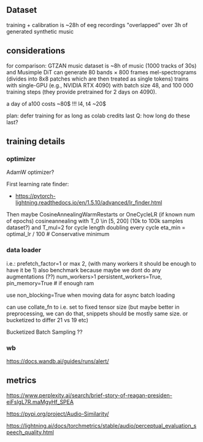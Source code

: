 
## Dataset

training + calibration is ~28h of eeg recordings
"overlapped" over 3h of generated synthetic music

## considerations

for comparison:
GTZAN music dataset is ~8h of music (1000 tracks of 30s)
and Musimple  DiT can generate 80 bands × 800 frames mel-spectrograms
(divides into 8x8 patches which are then treated as single tokens)
trains with single-GPU (e.g., NVIDIA RTX 4090) with batch size 48, and 100 000 training steps (they provide pretrained for 2 days on 4090).


a day of a100 costs ~80$ !!!
l4, t4 ~20$

plan: defer training for as long as colab credits last
Q: how long do these last?

## training details

### optimizer

AdamW optimizer?

First learning rate finder: 
 - https://pytorch-lightning.readthedocs.io/en/1.5.10/advanced/lr_finder.html

Then maybe CosineAnnealingWarmRestarts or OneCycleLR (if known num of epochs)
cosineannealing with T_0 \in [5, 200] (10k to 100k samples dataset?)
and T_mul=2 for cycle length doubling every cycle
eta_min = optimal_lr / 100   # Conservative minimum

### data loader

i.e.:
prefetch_factor=1 or max 2, (with many workers it should be enough to have it be 1) also benchmark because maybe we dont do any augmentations (??)
num_workers>1
persistent_workers=True,
pin_memory=True # if enough ram

use non_blocking=True when moving data for async batch loading

can use collate_fn to i.e. set to fixed tensor size (but maybe better in preprocessing, we can do that, snippets should be mostly same size. or bucketized to differ 21 vs 19 etc)

Bucketized Batch Sampling ??

### wb

https://docs.wandb.ai/guides/runs/alert/

## metrics

https://www.perplexity.ai/search/brief-story-of-reagan-presiden-eiFslgL7R.maMgyHf_SPEA

https://pypi.org/project/Audio-Similarity/

https://lightning.ai/docs/torchmetrics/stable/audio/perceptual_evaluation_speech_quality.html
